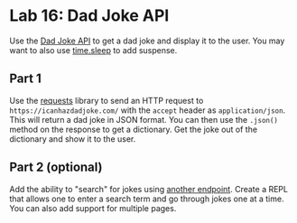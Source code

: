 # Lab 16: Dad Joke API

Use the [Dad Joke API](https://icanhazdadjoke.com/api) to get a dad joke and display it to the user. You may want to also use [time.sleep](https://www.geeksforgeeks.org/sleep-in-python/) to add suspense.


## Part 1

Use the [requests](../docs/15%20Requests.md) library to send an HTTP request to `https://icanhazdadjoke.com/` with the `accept` header as `application/json`. This will return a dad joke in JSON format. You can then use the `.json()` method on the response to get a dictionary. Get the joke out of the dictionary and show it to the user.


## Part 2 (optional)

Add the ability to "search" for jokes using [another endpoint](https://icanhazdadjoke.com/api#search-for-dad-jokes). Create a REPL that allows one to enter a search term and go through jokes one at a time. You can also add support for multiple pages.

